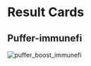 # Result Cards

## Puffer-immunefi
![puffer_boost_immunefi](https://github.com/0xumarkhatab/0xumarkhatab-audits/assets/71306738/c1f26ac4-eeb2-4990-8538-3b517907b2ef)

